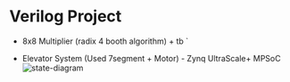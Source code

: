 # Verilog Project

- 8x8 Multiplier (radix 4 booth algorithm) + tb
`

- Elevator System (Used 7segment + Motor) - Zynq UltraScale+ MPSoC
![state-diagram](https://user-images.githubusercontent.com/63395324/207645422-65dc5ab4-cbe7-431e-8b4a-7dacdef291f6.png)
